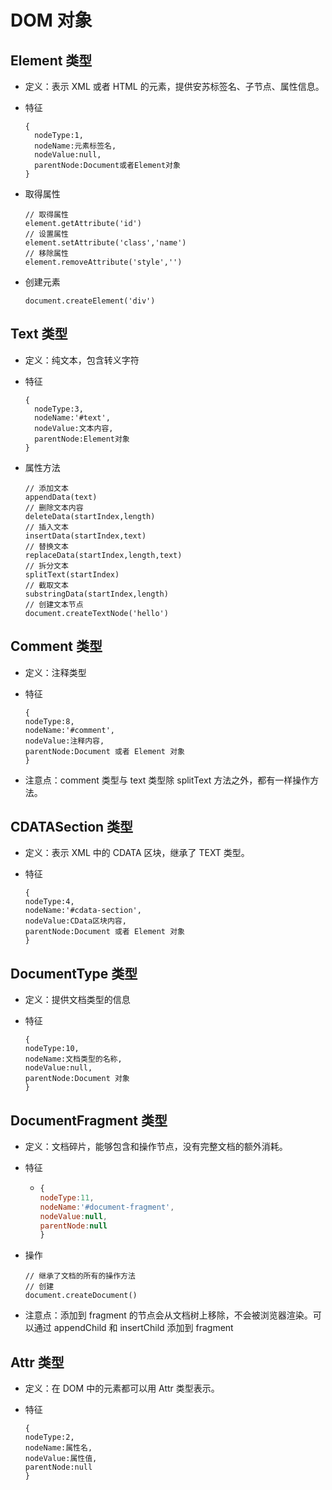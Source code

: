 # DOM 对象

## Element 类型

- 定义：表示 XML 或者 HTML 的元素，提供安苏标签名、子节点、属性信息。
- 特征

  ```
  {
    nodeType:1,
    nodeName:元素标签名,
    nodeValue:null,
    parentNode:Document或者Element对象
  }
  ```

- 取得属性

  ```
  // 取得属性
  element.getAttribute('id')
  // 设置属性
  element.setAttribute('class','name')
  // 移除属性
  element.removeAttribute('style','')
  ```

- 创建元素

  ```
  document.createElement('div')
  ```

## Text 类型

- 定义：纯文本，包含转义字符
- 特征

  ```
  {
    nodeType:3,
    nodeName:'#text',
    nodeValue:文本内容,
    parentNode:Element对象
  }
  ```

- 属性方法

  ```
  // 添加文本
  appendData(text)
  // 删除文本内容
  deleteData(startIndex,length)
  // 插入文本
  insertData(startIndex,text)
  // 替换文本
  replaceData(startIndex,length,text)
  // 拆分文本
  splitText(startIndex)
  // 截取文本
  substringData(startIndex,length)
  // 创建文本节点
  document.createTextNode('hello')
  ```

## Comment 类型

- 定义：注释类型
- 特征

  ```
  {
  nodeType:8,
  nodeName:'#comment',
  nodeValue:注释内容,
  parentNode:Document 或者 Element 对象
  }

  ```

- 注意点：comment 类型与 text 类型除 splitText 方法之外，都有一样操作方法。

## CDATASection 类型

- 定义：表示 XML 中的 CDATA 区块，继承了 TEXT 类型。
- 特征

  ```
  {
  nodeType:4,
  nodeName:'#cdata-section',
  nodeValue:CData区块内容,
  parentNode:Document 或者 Element 对象
  }
  ```

## DocumentType 类型

- 定义：提供文档类型的信息
- 特征

  ```
  {
  nodeType:10,
  nodeName:文档类型的名称,
  nodeValue:null,
  parentNode:Document 对象
  }
  ```

## DocumentFragment 类型

- 定义：文档碎片，能够包含和操作节点，没有完整文档的额外消耗。
- 特征

  - ```js
    {
    nodeType:11,
    nodeName:'#document-fragment',
    nodeValue:null,
    parentNode:null
    }
    ```

- 操作

  ```
  // 继承了文档的所有的操作方法
  // 创建
  document.createDocument()
  ```

- 注意点：添加到 fragment 的节点会从文档树上移除，不会被浏览器渲染。可以通过 appendChild 和 insertChild 添加到 fragment

## Attr 类型

- 定义：在 DOM 中的元素都可以用 Attr 类型表示。

- 特征

  ```
  {
  nodeType:2,
  nodeName:属性名,
  nodeValue:属性值,
  parentNode:null
  }
  ```

